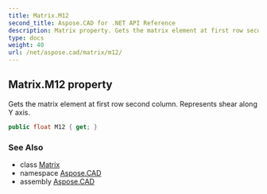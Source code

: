 ```yaml
---
title: Matrix.M12
second_title: Aspose.CAD for .NET API Reference
description: Matrix property. Gets the matrix element at first row second column. Represents shear along Y axis
type: docs
weight: 40
url: /net/aspose.cad/matrix/m12/
---
```

## Matrix.M12 property

Gets the matrix element at first row second column. Represents shear along Y axis.

```csharp
public float M12 { get; }
```

### See Also

* class [Matrix](../)
* namespace [Aspose.CAD](../../matrix/)
* assembly [Aspose.CAD](../../../)


